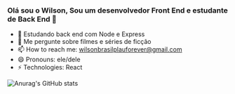 ### Olá sou o Wilson, Sou um desenvolvedor Front End e estudante de Back End 👋

- 🌱 Estudando back end com Node e Express
- 💬 Me pergunte sobre filmes e séries de ficção
- 📫 How to reach me: wilsonbrasilplauforever@gmail.com
- 😄 Pronouns: ele/dele
- ⚡ Technologies: React

![Anurag's GitHub stats](https://github-readme-stats.vercel.app/api?username=wilsonmesquita03&show_icons=true&theme=radical)

